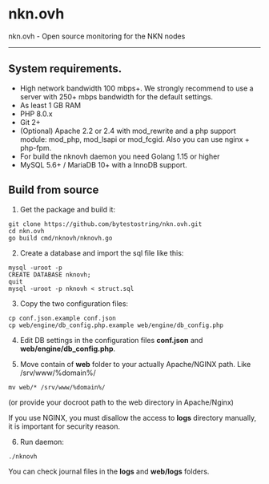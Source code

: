 # nkn.ovh
nkn.ovh - Open source monitoring for the NKN nodes

________

## System requirements.

- High network bandwidth 100 mbps+. We strongly recommend to use a server with 250+ mbps bandwidth for the default settings.
- As least 1 GB RAM
- PHP 8.0.x
- Git 2+
- (Optional) Apache 2.2 or 2.4 with mod_rewrite and a php support module: mod_php, mod_lsapi or mod_fcgid. Also you can use nginx + php-fpm.
- For build the nknovh daemon you need Golang 1.15 or higher
- MySQL 5.6+ / MariaDB 10+ with a InnoDB support.


## Build from source

1. Get the package and build it:

```
git clone https://github.com/bytestostring/nkn.ovh.git
cd nkn.ovh
go build cmd/nknovh/nknovh.go
```
2. Create a database and import the sql file like this:

```
mysql -uroot -p
CREATE DATABASE nknovh;
quit
mysql -uroot -p nknovh < struct.sql
```

3. Copy the two configuration files:

```
cp conf.json.example conf.json
cp web/engine/db_config.php.example web/engine/db_config.php

```

4. Edit DB settings in the configuration files **conf.json** and **web/engine/db_config.php**.

5. Move contain of **web** folder to your actually Apache/NGINX path. Like /srv/www/%domain%/
```
mv web/* /srv/www/%domain%/
```
(or provide your docroot path to the web directory in Apache/Nginx)

If you use NGINX, you must disallow the access to **logs** directory manually, it is important for security reason.

6. Run daemon:

```
./nknovh
```

You can check journal files in the **logs** and **web/logs** folders.

